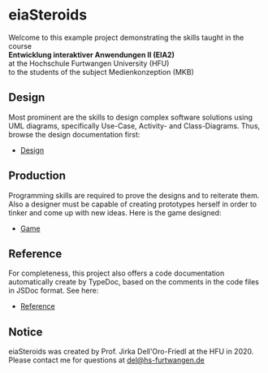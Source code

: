 # eiaSteroids
Welcome to this example project demonstrating the skills taught in the course  
**Entwicklung interaktiver Anwendungen II (EIA2)**  
at the Hochschule Furtwangen University (HFU)  
to the students of the subject Medienkonzeption (MKB)  

## Design
Most prominent are the skills to design complex software solutions using UML diagrams, specifically Use-Case, Activity- and Class-Diagrams. Thus, browse the design documentation first:  

- [Design](Documentation/Design.pdf)  

## Production
Programming skills are required to prove the designs and to reiterate them. Also a designer must be capable of creating prototypes herself in order to tinker and come up with new ideas. Here is the game designed:

- [Game](index.html)

## Reference
For completeness, this project also offers a code documentation automatically create by TypeDoc, based on the comments in the code files in JSDoc format. See here:

- [Reference](Documentation/Code/index.html)

## Notice
eiaSteroids was created by Prof. Jirka Dell'Oro-Friedl at the HFU in 2020. Please contact me for questions at del@hs-furtwangen.de